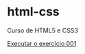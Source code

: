 # html-css
 Curso de HTML5 e CSS3

 <a href="https://danielperesaraujo.github.io/html-css/ex001/index.html">Executar o exercício 001</a>
